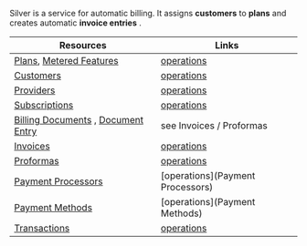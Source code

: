 Silver is a service for automatic billing. It assigns __customers__ to __plans__ and creates automatic __invoice entries__ .


| Resources                                                              | Links                         |
|------------------------------------------------------------------------|-------------------------------|
| [Plans](resources#plan), [Metered Features](resources#metered-feature) | [operations](Plans)           |
| [Customers](resources#customer)                                        | [operations](Customers)       |
| [Providers](resources#provider)                                        | [operations](Providers)       |
| [Subscriptions](resources#subscription)                                | [operations](Subscriptions)   |
| [Billing Documents](resources#billing-document) , [Document Entry](resources#document-entry) | see Invoices / Proformas |
| [Invoices](resources#invoice)                                         | [operations](Invoices)        |
| [Proformas](resources#proforma)                                       | [operations](Proformas)       |
| [Payment Processors](resources#payment-processor)                    | [operations](Payment Processors) |
| [Payment Methods](resources#payment-method)                          | [operations](Payment Methods)    |
| [Transactions](resources#transaction)                                | [operations](Transactions)    |
